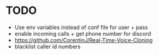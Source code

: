 # TODO

- Use env variables instead of conf file for user + pass
- enable incoming calls + get phone number for discord
- https://github.com/CorentinJ/Real-Time-Voice-Cloning
- blacklist caller id numbers
